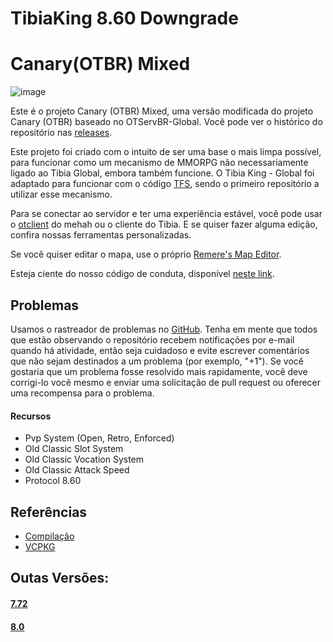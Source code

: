 # TibiaKing 8.60 Downgrade

# Canary(OTBR) Mixed
![image](https://github.com/thetibiaking/ttk-canary-mixed/assets/74227915/cedb2341-5a90-4da0-ba66-d8a277070ade)

Este é o projeto Canary (OTBR) Mixed, uma versão modificada do projeto Canary (OTBR) baseado no OTServBR-Global. Você pode ver o histórico do repositório nas [releases](https://github.com/thetibiaking/ttk-tfs-downgrade-8.60/releases).

Este projeto foi criado com o intuito de ser uma base o mais limpa possível, para funcionar como um mecanismo de MMORPG não necessariamente ligado ao Tibia Global, embora também funcione. O Tibia King - Global foi adaptado para funcionar com o código [TFS](https://github.com/otland/forgottenserver), sendo o primeiro repositório a utilizar esse mecanismo.

Para se conectar ao servidor e ter uma experiência estável, você pode usar o [otclient](https://github.com/mehah/otclient) do mehah ou o cliente do Tibia. E se quiser fazer alguma edição, confira nossas ferramentas personalizadas.

Se você quiser editar o mapa, use o próprio [Remere's Map Editor](https://github.com/thetibiaking/remeres-map-editor).

Esteja ciente do nosso código de conduta, disponível [neste link](https://github.com/thetibiaking/ttk-tfs-downgrade-8.60/blob/master/CODE_OF_CONDUCT.md).

## Problemas

Usamos o rastreador de problemas no [GitHub](https://github.com/thetibiaking/ttk-tfs-downgrade-8.60/issues). Tenha em mente que todos que estão observando o repositório recebem notificações por e-mail quando há atividade, então seja cuidadoso e evite escrever comentários que não sejam destinados a um problema (por exemplo, "+1"). Se você gostaria que um problema fosse resolvido mais rapidamente, você deve corrigi-lo você mesmo e enviar uma solicitação de pull request ou oferecer uma recompensa para o problema.

#### Recursos

- Pvp System (Open, Retro, Enforced)
- Old Classic Slot System
- Old Classic Vocation System
- Old Classic Attack Speed
- Protocol 8.60

## Referências
- [Compilação](https://github.com/otland/forgottenserver/wiki/Compiling)
- [VCPKG](https://github.com/otland/forgottenserver/wiki/Compiling-on-Windows-%28vcpkg%29)



## Outas Versões:

#### **[7.72](https://github.com/thetibiaking/ttk-tfs-downgrade-7.72)**

#### **[8.0](https://github.com/thetibiaking/ttk-tfs-downgrade-8.0)**




